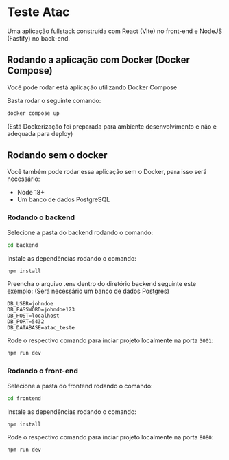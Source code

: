 # Teste Atac

Uma aplicação fullstack construída com React (Vite) no front-end e NodeJS (Fastify) no back-end.

## Rodando a aplicação com Docker (Docker Compose)

Você pode rodar está aplicação utilizando Docker Compose

Basta rodar o seguinte comando:

```bash
docker compose up
```

(Está Dockerização foi preparada para ambiente desenvolvimento e não é adequada para deploy)

## Rodando sem o docker

Você também pode rodar essa aplicação sem o Docker, para isso será necessário:

- Node 18+
- Um banco de dados PostgreSQL

### Rodando o backend

Selecione a pasta do backend rodando o comando:

```bash
cd backend
```

Instale as dependências rodando o comando:

```bash
npm install
```

Preencha o arquivo .env dentro do diretório backend seguinte este exemplo:
(Será necessário um banco de dados Postgres)

```
DB_USER=johndoe
DB_PASSWORD=johndoe123
DB_HOST=localhost
DB_PORT=5432
DB_DATABASE=atac_teste
```

Rode o respectivo comando para inciar projeto localmente na porta `3001`:

```bash
npm run dev
```

### Rodando o front-end

Selecione a pasta do frontend rodando o comando:

```bash
cd frontend
```

Instale as dependências rodando o comando:

```bash
npm install
```

Rode o respectivo comando para inciar projeto localmente na porta `8080`:

```bash
npm run dev
```